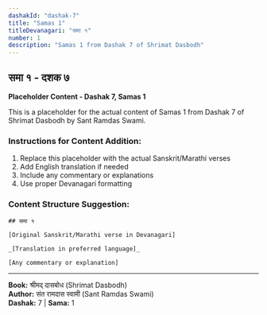 ```yaml
---
dashakId: "dashak-7"
title: "Samas 1"
titleDevanagari: "समा १"
number: 1
description: "Samas 1 from Dashak 7 of Shrimat Dasbodh"
---
```


## समा १ - दशक ७

<!-- TODO: Add the actual Sanskrit/Marathi content here -->

**Placeholder Content - Dashak 7, Samas 1**

This is a placeholder for the actual content of Samas 1 from Dashak 7 of Shrimat Dasbodh by Sant Ramdas Swami.

### Instructions for Content Addition:
1. Replace this placeholder with the actual Sanskrit/Marathi verses
2. Add English translation if needed
3. Include any commentary or explanations
4. Use proper Devanagari formatting

### Content Structure Suggestion:
```
## समा १

[Original Sanskrit/Marathi verse in Devanagari]

_[Translation in preferred language]_

[Any commentary or explanation]
```

---
**Book:** श्रीमद् दासबोध (Shrimat Dasbodh)  
**Author:** संत रामदास स्वामी (Sant Ramdas Swami)  
**Dashak:** 7 | **Sama:** 1
